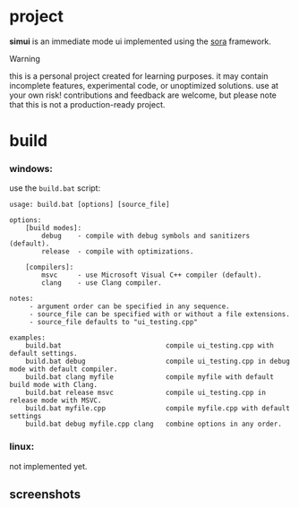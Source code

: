 # project
**simui** is an immediate mode ui implemented using the [sora](https://github.com/michaelckey/sora) framework. 

> [!WARNING]
> this is a personal project created for learning purposes. it may contain incomplete features, experimental code, or unoptimized solutions. use at your own risk! contributions and feedback are welcome, but please note that this is not a production-ready project.

# build

### windows:
use the `build.bat` script:
```
usage: build.bat [options] [source_file]

options:
    [build modes]:
        debug    - compile with debug symbols and sanitizers (default).
        release  - compile with optimizations.
 
    [compilers]:
        msvc     - use Microsoft Visual C++ compiler (default).
        clang    - use Clang compiler.
 
notes: 
     - argument order can be specified in any sequence.
     - source_file can be specified with or without a file extensions.
     - source_file defaults to "ui_testing.cpp"

examples:
    build.bat                          compile ui_testing.cpp with default settings.
    build.bat debug                    compile ui_testing.cpp in debug mode with default compiler.
    build.bat clang myfile             compile myfile with default build mode with Clang.
    build.bat release msvc             compile ui_testing.cpp in release mode with MSVC.
    build.bat myfile.cpp               compile myfile.cpp with default settings
    build.bat debug myfile.cpp clang   combine options in any order.
```

### linux:

not implemented yet.

## screenshots

